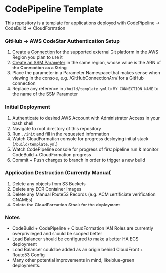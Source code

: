 # CodePipeline Template

This repository is a template for applications deployed with CodePipeline -> CodeBuild -> CloudFormation


### GitHub -> AWS CodeStar Authentication Setup

1. [Create a Connection](https://docs.aws.amazon.com/dtconsole/latest/userguide/connections-create.html) for the supported external Git platform in the AWS Region you plan to use it
2. [Create an SSM Parameter](https://docs.aws.amazon.com/systems-manager/latest/userguide/parameter-create-console.html) in the same region, whose value is the ARN of the Connection as a String
3. Place the parameter in a Parameter Namespace that makes sense when viewing in the console, e.g. /GitHubConnectionArn/<connection-name> for a GitHub connection
4. Replace any reference in `/build/template.yml` to `MY_CONNECTION_NAME` to the name of the SSM Parameter

### Initial Deployment

1. Authenticate to desired AWS Account with Administrator Access in your bash shell
2. Navigate to root directory of this repository
4. Run `./init` and fill in the requested information
5. Watch CloudFormation console for progress deploying initial stack (`/build/template.yml`)
6. Watch CodePipeline console for progress of first pipeline run & monitor CodeBuild + CloudFormation progress
7. Commit + Push changes to branch in order to trigger a new build

### Application Destruction (Currently Manual)

1. Delete any objects from S3 Buckets
2. Delete any ECR Container Images
3. Delete any Manual Route53 Records (e.g. ACM certificiate verification CNAMEs)
4. Delete the CloudFormation Stack for the deployment

### Notes

* CodeBuild + CodePipeline + CloudFormation IAM Roles are currently overprivileged and should be scoped better 
* Load Balancer should be configured to make a better HA ECS deployment
* Load Balancer could be added as an origin behind CloudFront + Route53 Config
* Many other potential improvements in mind, like blue-green deployments.
